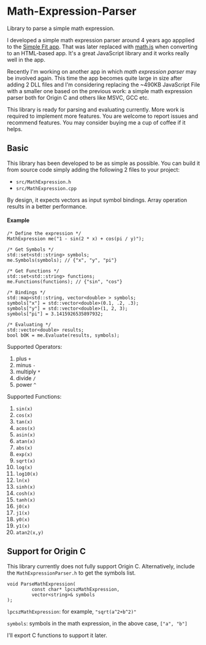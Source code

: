 # Math-Expression-Parser
Library to parse a simple math expression.

I developed a simple math expression parser around 4 years ago appplied to the [Simple Fit app](https://www.originlab.com/FileExchange/details.aspx?fid=239). That was later replaced with [math.js](https://mathjs.org/) when converting to an HTML-based app. It's a great JavaScript library and it works really well in the app.

Recently I'm working on another app in which _math expression parser_ may be involved again. This time the app becomes quite large in size after adding 2 DLL files and I'm considering replacing the ~490KB JavaScript File with a smaller one based on the previous work: a simple math expression parser both for Origin C and others like MSVC, GCC etc.

This library is ready for parsing and evaluating currently. More work is required to implement more features. You are welcome to report issues and recommend features. You may consider buying me a cup of coffee if it helps.

## Basic

This library has been developed to be as simple as possible. You can build it from source code simply adding the following 2 files to your project:

* ```src/MathExpression.h```
* ```src/MathExpression.cpp```

By design, it expects vectors as input symbol bindings. Array operation results in a better performance.

#### Example
```
/* Define the expression */
MathExpression me("1 - sin(2 * x) + cos(pi / y)");

/* Get Symbols */
std::set<std::string> symbols;
me.Symbols(symbols); // {"x", "y", "pi"}

/* Get Functions */
std::set<std::string> functions;
me.Functions(functions); // {"sin", "cos"}

/* Bindings */
std::map<std::string, vector<double> > symbols;
symbols["x"] = std::vector<double>(0.1, .2, .3);
symbols["y"] = std::vector<double>(1, 2, 3);
symbols["pi"] = 3.1415926535897932;

/* Evaluating */
std::vector<double> results;
bool bOK = me.Evaluate(results, symbols);
```
Supported Operators:

1. plus ```+```
2. minus ```-```
3. multiply ```*```
4. divide ```/```
5. power ```^```

Supported Functions:

1. ```sin(x)```
2. ```cos(x)```
3. ```tan(x)```
4. ```acos(x)```
5. ```asin(x)```
6. ```atan(x)```
7. ```abs(x)```
8. ```exp(x)```
9. ```sqrt(x)```
10. ```log(x)```
11. ```log10(x)```
12. ```ln(x)```
13. ```sinh(x)```
14. ```cosh(x)```
15. ```tanh(x)```
16. ```j0(x)```
17. ```j1(x)```
18. ```y0(x)```
19. ```y1(x)```
20. ```atan2(x,y)```


## Support for Origin C

This library currently does not fully support Origin C. Alternatively, include the ```MathExpressionParser.h``` to get the symbols list.

```
void ParseMathExpression(
         const char* lpcszMathExpression,
         vector<string>& symbols
);
```

```lpcszMathExpression```: for example, ```"sqrt(a^2+b^2)"```

```symbols```: symbols in the math expression, in the above case, ```["a", "b"]```

I'll export C functions to support it later.
